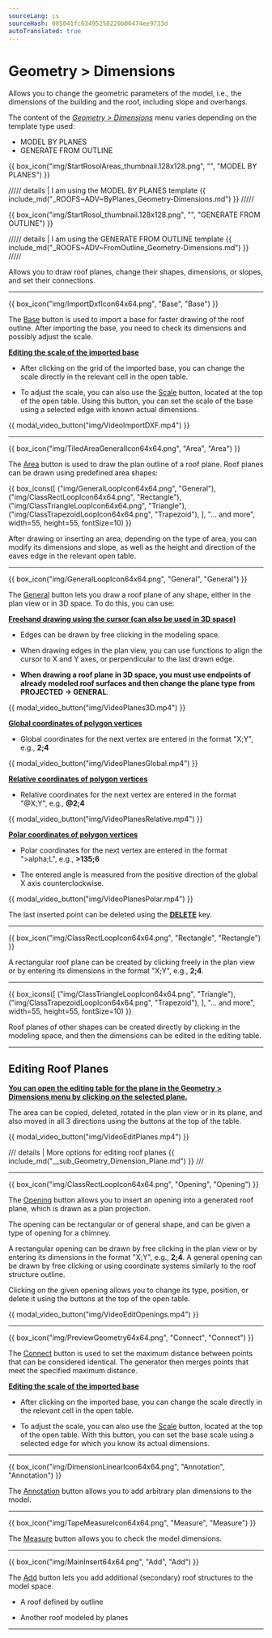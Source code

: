 ```yaml
---
sourceLang: cs
sourceHash: 085041fc63495250220b06474ee9733d
autoTranslated: true
---
```


# Geometry > Dimensions

<p>Allows you to change the geometric parameters of the model, i.e., the dimensions of the building and the roof, including slope and overhangs.</p>

<p>The content of the <u><i>Geometry &gt; Dimensions</i></u> menu varies depending on the template type used:</p>

<ul>
<li>MODEL BY PLANES</li>
<li>GENERATE FROM OUTLINE</li>
</ul>

{{ box_icon("img/StartRosolAreas_thumbnail.128x128.png", "", "MODEL BY PLANES") }}

///// details | I am using the MODEL BY PLANES template
{{ include_md("_ROOFS~ADV~ByPlanes_Geometry-Dimensions.md") }}
/////

{{ box_icon("img/StartRosol_thumbnail.128x128.png", "", "GENERATE FROM OUTLINE") }}

///// details | I am using the GENERATE FROM OUTLINE template
{{ include_md("_ROOFS~ADV~FromOutline_Geometry-Dimensions.md") }}
/////

  <p>Allows you to draw roof planes, change their shapes, dimensions, or slopes, and set their connections.</p>

  <hr class="main">

{{ box_icon("img/ImportDxfIcon64x64.png", "Base", "Base") }}

  <p>The <u>Base</u> button is used to import a base for faster drawing of the roof outline. After importing the base, you need to check its dimensions and possibly adjust the scale.</p>

  <p><b><u>Editing the scale of the imported base</u></b></p>

<ul>
<p><li>
After clicking on the grid of the imported base, you can change the scale directly in the relevant cell in the open table.
</li></p>

<p><li>
To adjust the scale, you can also use the <u>Scale</u> button, located at the top of the open table. Using this button, you can set the scale of the base using a selected edge with known actual dimensions.
</li></p>
</ul>

{{ modal_video_button("img/VideoImportDXF.mp4") }}

  <hr class="main">

{{ box_icon("img/TiledAreaGeneralIcon64x64.png", "Area", "Area") }}

  <p>The <u>Area</u> button is used to draw the plan outline of a roof plane. Roof planes can be drawn using predefined area shapes:</p>

{{ box_icons([
  ("img/GeneralLoopIcon64x64.png", "General"),
  ("img/ClassRectLoopIcon64x64.png", "Rectangle"),
  ("img/ClassTriangleLoopIcon64x64.png", "Triangle"),
  ("img/ClassTrapezoidLoopIcon64x64.png", "Trapezoid"),
], "... and more", width=55, height=55, fontSize=10) }}

  <p>After drawing or inserting an area, depending on the type of area, you can modify its dimensions and slope, as well as the height and direction of the eaves edge in the relevant open table.</p>

  <hr>

{{ box_icon("img/GeneralLoopIcon64x64.png", "General", "General") }}

  <p>The <u>General</u> button lets you draw a roof plane of any shape, either in the plan view or in 3D space. To do this, you can use:</p>

  <p><b><u>Freehand drawing using the cursor (can also be used in 3D space)</u></b></p>
  <ul>
    <li><p>Edges can be drawn by free clicking in the modeling space.</p></li>
    <li><p>When drawing edges in the plan view, you can use functions to align the cursor to X and Y axes, or perpendicular to the last drawn edge.</p></li>
    <li><p><b>When drawing a roof plane in 3D space, you must use endpoints of already modeled roof surfaces and then change the plane type from PROJECTED -> GENERAL</b>.
  </ul>

{{ modal_video_button("img/VideoPlanes3D.mp4") }}

  <p><b><u>Global coordinates of polygon vertices</u></b></p>
  <ul>
    <li><p>Global coordinates for the next vertex are entered in the format "X;Y", e.g., <b>2;4</b></p></li>
  </ul>

{{ modal_video_button("img/VideoPlanesGlobal.mp4") }}

  <p><b><u>Relative coordinates of polygon vertices</u></b></p>
  <ul>
    <li><p>Relative coordinates for the next vertex are entered in the format "@X;Y", e.g., <b>@2;4</b></p></li>
  </ul>

{{ modal_video_button("img/VideoPlanesRelative.mp4") }}

  <p><b><u>Polar coordinates of polygon vertices</u></b></p>
  <ul>
    <li><p>Polar coordinates for the next vertex are entered in the format "&gt;alpha;L", e.g., <b>&gt;135;6</b></p></li>
    <li><p>The entered angle is measured from the positive direction of the global X axis counterclockwise.</p></li>
  </ul>

{{ modal_video_button("img/VideoPlanesPolar.mp4") }}

  <p>The last inserted point can be deleted using the <b><u>DELETE</u></b> key.</p>

  <hr>

{{ box_icon("img/ClassRectLoopIcon64x64.png", "Rectangle", "Rectangle") }}

  <p>A rectangular roof plane can be created by clicking freely in the plan view or by entering its dimensions in the format "X;Y", e.g., <b>2;4</b>.</p>

  <hr>

{{ box_icons([
  ("img/ClassTriangleLoopIcon64x64.png", "Triangle"),
  ("img/ClassTrapezoidLoopIcon64x64.png", "Trapezoid"),
], "... and more", width=55, height=55, fontSize=10) }}

  <p>Roof planes of other shapes can be created directly by clicking in the modeling space, and then the dimensions can be edited in the editing table.</p>

  <hr class="main">

  <h2>Editing Roof Planes</h2>

  <p><b><u>You can open the editing table for the plane in the Geometry > Dimensions menu by clicking on the selected plane.</u></b></p>

  <p>The area can be copied, deleted, rotated in the plan view or in its plane, and also moved in all 3 directions using the buttons at the top of the table.</p>

{{ modal_video_button("img/VideoEditPlanes.mp4") }}

/// details | More options for editing roof planes
{{ include_md("__sub_Geometry_Dimension_Plane.md") }}
///

  <hr class="main">

{{ box_icon("img/ClassRectLoopIcon64x64.png", "Opening", "Opening") }}

  <p>The <u>Opening</u> button allows you to insert an opening into a generated roof plane, which is drawn as a plan projection.</p>
  <p>The opening can be rectangular or of general shape, and can be given a type of opening for a chimney.</p>
  <p>A rectangular opening can be drawn by free clicking in the plan view or by entering its dimensions in the format "X;Y", e.g., <b>2;4</b>. A general opening can be drawn by free clicking or using coordinate systems similarly to the roof structure outline.</p>
  <p>Clicking on the given opening allows you to change its type, position, or delete it using the buttons at the top of the open table.</p>

{{ modal_video_button("img/VideoEditOpenings.mp4") }}



  <hr class="main">

{{ box_icon("img/PreviewGeometry64x64.png", "Connect", "Connect") }}

  <p>The <u>Connect</u> button is used to set the maximum distance between points that can be considered identical. The generator then merges points that meet the specified maximum distance.</p>

  <p><b><u>Editing the scale of the imported base</u></b></p>
  <ul>
    <li><p>After clicking on the imported base, you can change the scale directly in the relevant cell in the open table.</p></li>
    <li><p>To adjust the scale, you can also use the <u>Scale</u> button, located at the top of the open table. With this button, you can set the base scale using a selected edge for which you know its actual dimensions.</p></li>
  </ul>

  <hr class="main">

{{ box_icon("img/DimensionLinearIcon64x64.png", "Annotation", "Annotation") }}

  <p>The <u>Annotation</u> button allows you to add arbitrary plan dimensions to the model.</p>

  <hr class="main">

{{ box_icon("img/TapeMeasureIcon64x64.png", "Measure", "Measure") }}

  <p>The <u>Measure</u> button allows you to check the model dimensions.</p>

  <hr class="main">

{{ box_icon("img/MainInsert64x64.png", "Add", "Add") }}

  <p>The <u>Add</u> button lets you add additional (secondary) roof structures to the model space.</p>
  <ul>
    <li><p>A roof defined by outline</p></li>
    <li><p>Another roof modeled by planes</p></li>
  </ul>

  <hr class="main">

<!-- product: HiStruct Roofs -->